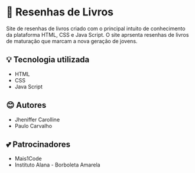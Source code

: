 # 📌 Resenhas de Livros

Site de resenhas de livros criado com o principal intuito de conhecimento da plataforma HTML, CSS e Java Script. O site aprsenta resenhas de livros de maturação que marcam a nova geração de jovens.

## 💡 Tecnologia utilizada

- HTML
- CSS
- Java Script

## 😊 Autores

- Jheniffer Carolline
- Paulo Carvalho

## 💕 Patrocinadores

- Mais1Code
- Instituto Alana - Borboleta Amarela
